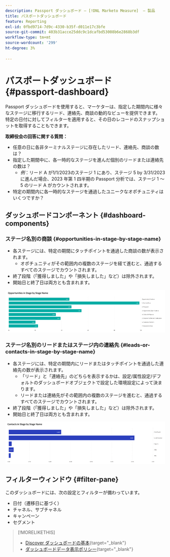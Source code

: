 ```yaml
---
description: Passport ダッシュボード — [!DNL Marketo Measure]  — 製品
title: パスポートダッシュボード
feature: Reporting
exl-id: 0fbd9714-7d9c-4330-b35f-d011e17c3bfe
source-git-commit: 403b31acce25ddc9c1dcafbd53008b6e2868b3df
workflow-type: tm+mt
source-wordcount: '299'
ht-degree: 3%

---
```


# パスポートダッシュボード {#passport-dashboard}

Passport ダッシュボードを使用すると、マーケターは、指定した期間内に様々なステージに移行するリード、連絡先、商談の動的なビューを提供できます。 特定の日付に対してフィルターを適用すると、その日のレコードのスナップショットを取得することもできます。

**取締役会の回答に関する質問：**

* 任意の日に各非ターミナルステージに存在したリード、連絡先、商談の数は？
* 指定した期間中に、各一時的なステージを進んだ個別のリードまたは連絡先の数は？
   * _例_：リード A が1/1/2023のステージ 1 にあり、ステージ 5 by 3/31/2023に進んだ場合、2023 年第 1 四半期の Passport 分析では、ステージ 1 ～ 5 のリード A がカウントされます。
* 特定の期間内に各一時的なステージを通過したユニークなオポチュニティはいくつですか？

## ダッシュボードコンポーネント {#dashboard-components}

### ステージ名別の商談 {#opportunities-in-stage-by-stage-name}

* 各ステージには、特定の期間にタッチポイントを通過した商談の数が表示されます。
   * オポチュニティがその範囲内の複数のステージを経て進むと、通過するすべてのステージでカウントされます。
* 終了段階（「獲得しました」や「損失しました」など）は除外されます。
* 開始日と終了日は両方とも含まれます。

![](assets/passport-dashboard-1.png)

### ステージ名別のリードまたはステージ内の連絡先 {#leads-or-contacts-in-stage-by-stage-name}

* 各ステージには、特定の期間内にリードまたはタッチポイントを通過した連絡先の数が表示されます。
   * 「リード」と「連絡先」のどちらを表示するかは、設定/属性設定/デフォルトのダッシュボードオブジェクトで設定した環境設定によって決まります。
   * リードまたは連絡先がその範囲内の複数のステージを進むと、通過するすべてのステージでカウントされます。
* 終了段階（「獲得しました」や「損失しました」など）は除外されます。
* 開始日と終了日は両方とも含まれます。

![](assets/passport-dashboard-2.png)

## フィルターウィンドウ {#filter-pane}

このダッシュボードには、次の設定とフィルターが備わっています。

* 日付（遷移日に基づく）
* チャネル、サブチャネル
* キャンペーン
* セグメント

>[!MORELIKETHIS]
>
>* [Discover ダッシュボードの基本](/help/marketo-measure-discover-ui/dashboards/discover-dashboard-basics.md){target="_blank"}
>* [ダッシュボードデータ表示ポリシー](/help/marketo-measure-discover-ui/dashboards/dashboard-data-visibility-policy.md){target="_blank"}
